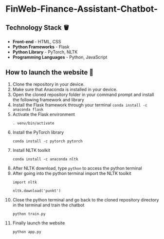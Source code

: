 # FinWeb-Finance-Assistant-Chatbot-
## Technology Stack 🪣
- **Front-end** - HTML, CSS
- **Python Frameworks** - Flask
- **Python Library** - PyTorch, NLTK
- **Programming Languages** - Python, JavaScript


## How to launch the website 🚀
1. Clone the repository in your device.
2. Make sure that Anaconda is installed in your device.
3. Open the cloned repository folder in your command prompt and install the following framework and library
  1. Install the Flask framework through your terminal
    ```
    conda install -c anaconda flask
    ```
  3. Activate the Flask environment
     ```
     . venv/bin/activate
     ```
  4. Install the PyTorch library
     ```
     conda install -c pytorch pytorch
     ```
  5. Install NLTK toolkit
     ```
     conda install -c anaconda nltk
     ```
  6. After NLTK download, type ```python``` to access the python terminal
  7. After going into the python terminal import the NLTK toolkit
     ```
     import nltk
     ```
     ```
     nltk.download('punkt')
     ```
  8. Close the python terminal and go back to the cloned repository directory in the terminal and train the chatbot
     ```
     python train.py
     ```
  9. Finally launch the website
     ```
     python app.py
     ```

